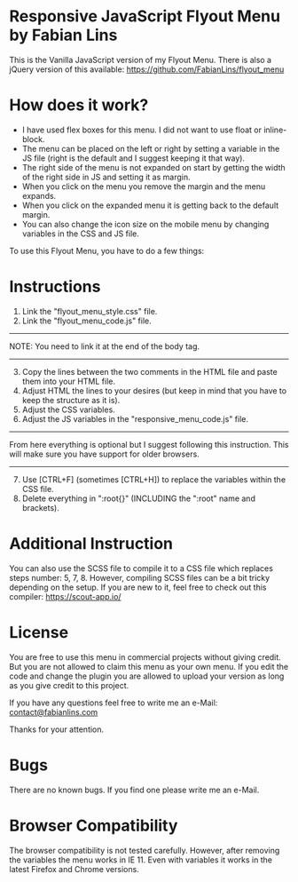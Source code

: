 # Responsive JavaScript Flyout Menu by Fabian Lins
This is the Vanilla JavaScript version of my Flyout Menu. There is also a jQuery version of this available:
https://github.com/FabianLins/flyout_menu

# How does it work?
- I have used flex boxes for this menu. I did not want to use float or inline-block.
- The menu can be placed on the left or right by setting a variable in the JS file (right is the default and I suggest keeping it that way).
- The right side of the menu is not expanded on start by getting the width of the right side in JS and setting it as margin.
- When you click on the menu you remove the margin and the menu expands.
- When you click on the expanded menu it is getting back to the default margin.
- You can also change the icon size on the mobile menu by changing variables in the CSS and JS file.

To use this Flyout Menu, you have to do a few things:

# Instructions
1. Link the "flyout_menu_style.css" file.
2. Link the "flyout_menu_code.js" file.
_______________________
  NOTE: You need to link it at the end of the body tag.
_______________________
3. Copy the lines between the two comments in the HTML file and paste them into your HTML file.
4. Adjust HTML the lines to your desires (but keep in mind that you have to keep the structure as it is).
5. Adjust the CSS variables.
6. Adjust the JS variables in the "responsive_menu_code.js" file.
_______________________
  From here everything is optional but I suggest following this instruction.
  This will make sure you have support for older browsers.
_______________________  
7. Use [CTRL+F] (sometimes [CTRL+H]) to replace the variables within the CSS file.
8. Delete everything in ":root{}" (INCLUDING the ":root" name and brackets).

# Additional Instruction
You can also use the SCSS file to compile it to a CSS file which replaces steps number: 5, 7, 8.
However, compiling SCSS files can be a bit tricky depending on the setup. If you are new to it, feel free to check out this compiler:
https://scout-app.io/

# License
You are free to use this menu in commercial projects without giving credit.
But you are not allowed to claim this menu as your own menu.
If you edit the code and change the plugin you are allowed to upload your version as long as you give credit to this project.

If you have any questions feel free to write me an e-Mail:
contact@fabianlins.com

Thanks for your attention.

# Bugs
There are no known bugs. If you find one please write me an e-Mail.

# Browser Compatibility
The browser compatibility is not tested carefully. However, after removing the variables the menu works in IE 11. Even with variables it works in the latest Firefox and Chrome versions.
